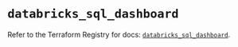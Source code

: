 # `databricks_sql_dashboard`

Refer to the Terraform Registry for docs: [`databricks_sql_dashboard`](https://registry.terraform.io/providers/databricks/databricks/1.68.0/docs/resources/sql_dashboard).
